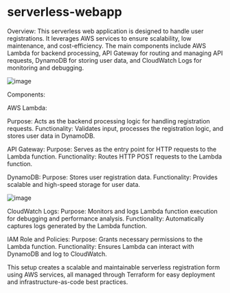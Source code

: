 # serverless-webapp

Overview: This serverless web application is designed to handle user registrations. It leverages AWS services to ensure scalability, low maintenance, and cost-efficiency. The main components include AWS Lambda for backend processing, API Gateway for routing and managing API requests, DynamoDB for storing user data, and CloudWatch Logs for monitoring and debugging.

![image](https://github.com/user-attachments/assets/4aa3a6cd-5167-42b4-9c55-eff40a053bb6)

Components:

AWS Lambda:

Purpose: Acts as the backend processing logic for handling registration requests.
Functionality: Validates input, processes the registration logic, and stores user data in DynamoDB.


API Gateway:
Purpose: Serves as the entry point for HTTP requests to the Lambda function.
Functionality: Routes HTTP POST requests to the Lambda function.

DynamoDB:
Purpose: Stores user registration data.
Functionality: Provides scalable and high-speed storage for user data.

![image](https://github.com/user-attachments/assets/99e4f548-22ed-4a86-a3a7-0470dee14e9e)


CloudWatch Logs:
Purpose: Monitors and logs Lambda function execution for debugging and performance analysis.
Functionality: Automatically captures logs generated by the Lambda function.

IAM Role and Policies:
Purpose: Grants necessary permissions to the Lambda function.
Functionality: Ensures Lambda can interact with DynamoDB and log to CloudWatch.

This setup creates a scalable and maintainable serverless registration form using AWS services, all managed through Terraform for easy deployment and infrastructure-as-code best practices.
